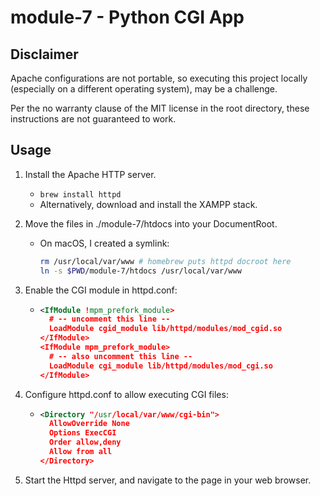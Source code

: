 # module-7 - Python CGI App

## Disclaimer

Apache configurations are not portable, so executing this project locally (especially on a different operating system), may be a challenge.

Per the no warranty clause of the MIT license in the root directory, these instructions are not guaranteed to work.

## Usage

1. Install the Apache HTTP server.
   * `brew install httpd`
   * Alternatively, download and install the XAMPP stack.
1. Move the files in ./module-7/htdocs into your DocumentRoot.
     * On macOS, I created a symlink:
       ```bash
       rm /usr/local/var/www # homebrew puts httpd docroot here
       ln -s $PWD/module-7/htdocs /usr/local/var/www
       ```
1. Enable the CGI module in httpd.conf:

     * ```xml
       <IfModule !mpm_prefork_module>
         # -- uncomment this line --
         LoadModule cgid_module lib/httpd/modules/mod_cgid.so
       </IfModule>
       <IfModule mpm_prefork_module>
         # -- also uncomment this line --
         LoadModule cgi_module lib/httpd/modules/mod_cgi.so
       </IfModule>
       ```
1. Configure httpd.conf to allow executing CGI files:
     * ```xml
       <Directory "/usr/local/var/www/cgi-bin">
         AllowOverride None
         Options ExecCGI
         Order allow,deny
         Allow from all
       </Directory>
       ```

1. Start the Httpd server, and navigate to the page in your web browser.